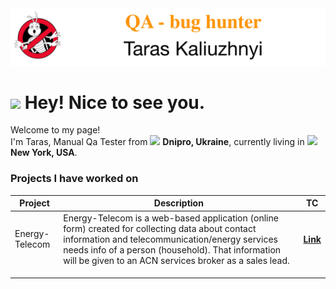 <!--
**drtapac/drtapac** is a ✨ _special_ ✨ repository because its `README.md` (this file) appears on your GitHub profile.

Here are some ideas to get you started:

- 🔭 I’m currently working on ...
- 🌱 I’m currently learning ...
- 👯 I’m looking to collaborate on ...
- 🤔 I’m looking for help with ...
- 💬 Ask me about ...
- 📫 How to reach me: ...
- 😄 Pronouns: ...
- ⚡ Fun fact: ...
-->

<a href="https://www.linkedin.com/in/drtapac/" target="_blank">
  <img src="https://github.com/drtapac/drtapac/blob/main/assets/qataras.jpg" alt="The QA Taras"/>
</a>

<h1><img src="https://emojis.slackmojis.com/emojis/images/1531849430/4246/blob-sunglasses.gif?1531849430" width="30"/> Hey! Nice to see you.</h1>


<p>Welcome to my page! </br> I'm Taras, Manual Qa Tester from <img src="https://cdn-icons-png.flaticon.com/512/330/330540.png" width="15"/> <b>Dnipro, Ukraine</b>, currently living in <img src="https://cdn-icons-png.flaticon.com/512/555/555526.png" width="15"/> <b>New York, USA</b>. </p>
<h3>Projects I have worked on</h3>

| Project        | Description                                                                                                                                                                                                                                                       | TC   |
|----------------|-------------------------------------------------------------------------------------------------------------------------------------------------------------------------------------------------------------------------------------------------------------------|------|
| Energy-Telecom | Energy-Telecom is a web-based application (online form) created for collecting data about contact information and telecommunication/energy services needs info of a person (household). That information will be given to an ACN services broker as a sales lead. | <a href="https://docs.google.com/spreadsheets/d/1laRWqosQkIzlNu5tgNm0hgav2gv9-OXirOg2pw6AufQ/edit?usp=sharing"><b>Link</b></a> |
|                |                                                                                                                                                                                                                                                                   |      |
|                |                                                                                                                                                                                                                                                                   |      |
|                |                                                                                                                                                                                                                                                                   |      |
